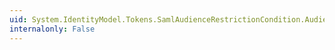 ```yaml
---
uid: System.IdentityModel.Tokens.SamlAudienceRestrictionCondition.Audiences
internalonly: False
---
```

